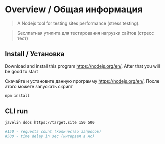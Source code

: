 # Overview / Общая информация
>A Nodejs tool for testing sites performance (stress testing).

>Беслпатная утилита для тестирования нагрузки сайтов (стресс тест) 


## Install / Установка

Download and install this program https://nodejs.org/en/. After that you will be good to start

Скачайте и установите данную программу https://nodejs.org/en/. После этого можете запускать скрипт

```bash
npm install
```

## CLI run
```bash
javelin ddos https://target.site 150 500

#150 - requests count (количество запросов)
#500 - time delay in sec (интервал в мс)
```
